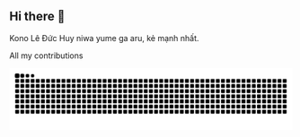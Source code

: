 ## Hi there 👋
Kono Lê Đức Huy niwa yume ga aru, kẻ mạnh nhất.

 <div class="center">
      <p>All my contributions</p>
      <img alt="Snake animation" src="https://raw.githubusercontent.com/NotWorle/NotWorle/output/github-contribution-grid-snake.svg"/>
</div>


<!--
**NotWorle/NotWorle** is a ✨ _special_ ✨ repository because its `README.md` (this file) appears on your GitHub profile.

Here are some ideas to get you started:

- 🔭 I’m currently working on ...
- 🌱 I’m currently learning ...
- 👯 I’m looking to collaborate on ...
- 🤔 I’m looking for help with ...
- 💬 Ask me about ...
- 📫 How to reach me: ...
- 😄 Pronouns: ...
- ⚡ Fun fact: ...
-->

